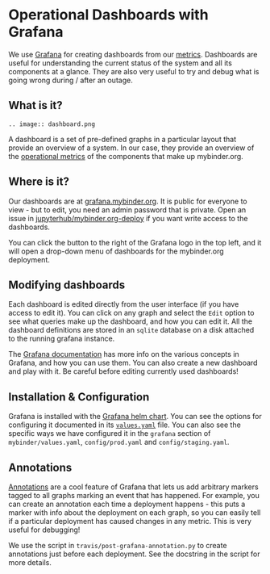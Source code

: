 # Operational Dashboards with Grafana

We use [Grafana](https://grafana.com/) for creating dashboards
from our [metrics](metrics.md). Dashboards are useful for
understanding the current status of the system and all its components
at a glance. They are also very useful to try and debug what
is going wrong during / after an outage.

## What is it?

```eval_rst
.. image:: dashboard.png
```

A dashboard is a set of pre-defined graphs in a particular layout that 
provide an overview of a system. In our case, they provide an overview
of the [operational metrics](metrics.md) of the components that make
up mybinder.org.

## Where is it?

Our dashboards are at [grafana.mybinder.org](https://grafana.mybinder.org).
It is public for everyone to view - but to edit, you need an admin password
that is private. Open an issue in [jupyterhub/mybinder.org-deploy](https://github.com/jupyterhub/mybinder.org-deploy)
if you want write access to the dashboards.

You can click the button to the right of the Grafana logo in the top left,
and it will open a drop-down menu of dashboards for the mybinder.org deployment.

## Modifying dashboards

Each dashboard is edited directly from the user interface (if you have
access to edit it). You can click on any graph and select the `Edit` option
to see what queries make up the dashboard, and how you can edit it.
All the dashboard definitions are stored in an `sqlite` database on a
disk attached to the running grafana instance.

The [Grafana documentation](http://docs.grafana.org/guides/basic_concepts/)
has more info on the various concepts in Grafana, and how you can use them.
You can also create a new dashboard and play with it. Be careful before
editing currently used dashboards!

## Installation & Configuration

Grafana is installed with the [Grafana helm chart](https://github.com/kubernetes/charts/tree/master/stable/grafana).
You can see the options for configuring it documented in its
[`values.yaml`](https://github.com/kubernetes/charts/blob/master/stable/grafana/values.yaml)
file. You can also see the specific ways we have configured it
in the `grafana` section of `mybinder/values.yaml`, `config/prod.yaml`
and `config/staging.yaml`.

## Annotations

[Annotations](http://docs.grafana.org/reference/annotations/) are
a cool feature of Grafana that lets us add arbitrary markers tagged to
all graphs marking an event that has happened. For example, you can
create an annotation each time a deployment happens - this puts a
marker with info about the deployment on each graph, so you can easily
tell if a particular deployment has caused changes in any metric.
This is very useful for debugging!

We use the script in `travis/post-grafana-annotation.py` to 
create annotations just before each deployment. See the docstring in
the script for more details.

